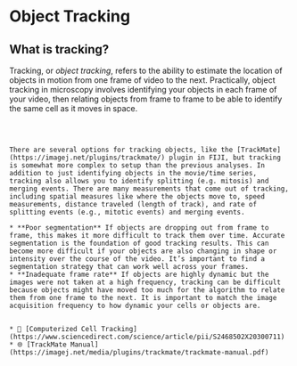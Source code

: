 # Object Tracking

## What is tracking?
Tracking, or _object tracking_, refers to the ability to estimate the location of objects in motion from one frame of video to the next. Practically, object tracking in microscopy involves identifying your objects in each frame of your video, then relating objects from frame to frame to be able to identify the same cell as it moves in space.

<br>

```{dropdown} 📏 How do I measure it?

There are several options for tracking objects, like the [TrackMate](https://imagej.net/plugins/trackmate/) plugin in FIJI, but tracking is somewhat more complex to setup than the previous analyses. In addition to just identifying objects in the movie/time series, tracking also allows you to identify splitting (e.g. mitosis) and merging events. There are many measurements that come out of tracking, including spatial measures like where the objects move to, speed measurements, distance traveled (length of track), and rate of splitting events (e.g., mitotic events) and merging events.

```

````{dropdown} <span style="color: red">⚠️</span> Where can things go wrong?
* **Poor segmentation** If objects are dropping out from frame to frame, this makes it more difficult to track them over time. Accurate segmentation is the foundation of good tracking results. This can become more difficult if your objects are also changing in shape or intensity over the course of the video. It’s important to find a segmentation strategy that can work well across your frames.
* **Inadequate frame rate** If objects are highly dynamic but the images were not taken at a high frequency, tracking can be difficult because objects might have moved too much for the algorithm to relate them from one frame to the next. It is important to match the image acquisition frequency to how dynamic your cells or objects are.

````

```{dropdown} 📚🤷‍♀️ Where can I learn more?

* 📄 [Computerized Cell Tracking](https://www.sciencedirect.com/science/article/pii/S2468502X20300711)
* 🌐 [TrackMate Manual](https://imagej.net/media/plugins/trackmate/trackmate-manual.pdf)
```
